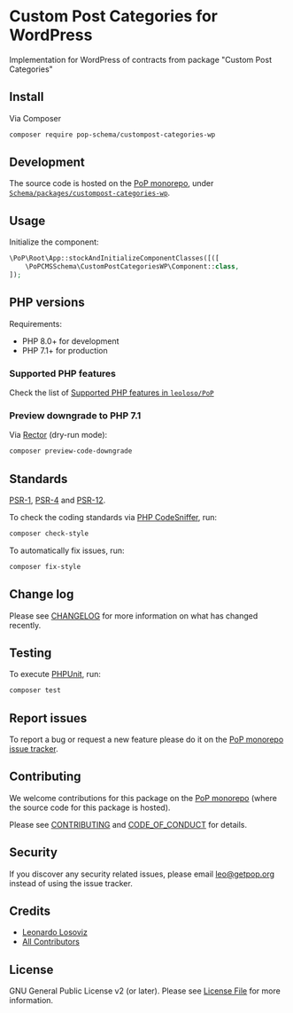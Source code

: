 # Custom Post Categories for WordPress

<!--
[![Build Status][ico-travis]][link-travis]
[![Quality Score][ico-code-quality]][link-code-quality]
[![Software License][ico-license]](LICENSE.md)
[![Latest Version on Packagist][ico-version]][link-packagist]
[![Coverage Status][ico-scrutinizer]][link-scrutinizer]
[![Total Downloads][ico-downloads]][link-downloads]
-->

Implementation for WordPress of contracts from package "Custom Post Categories"

## Install

Via Composer

``` bash
composer require pop-schema/custompost-categories-wp
```

## Development

The source code is hosted on the [PoP monorepo](https://github.com/leoloso/PoP), under [`Schema/packages/custompost-categories-wp`](https://github.com/leoloso/PoP/tree/master/layers/Schema/packages/custompost-categories-wp).

## Usage

Initialize the component:

``` php
\PoP\Root\App::stockAndInitializeComponentClasses([([
    \PoPCMSSchema\CustomPostCategoriesWP\Component::class,
]);
```

## PHP versions

Requirements:

- PHP 8.0+ for development
- PHP 7.1+ for production

### Supported PHP features

Check the list of [Supported PHP features in `leoloso/PoP`](https://github.com/leoloso/PoP/blob/master/docs/supported-php-features.md)

### Preview downgrade to PHP 7.1

Via [Rector](https://github.com/rectorphp/rector) (dry-run mode):

```bash
composer preview-code-downgrade
```

## Standards

[PSR-1](https://www.php-fig.org/psr/psr-1), [PSR-4](https://www.php-fig.org/psr/psr-4) and [PSR-12](https://www.php-fig.org/psr/psr-12).

To check the coding standards via [PHP CodeSniffer](https://github.com/squizlabs/PHP_CodeSniffer), run:

``` bash
composer check-style
```

To automatically fix issues, run:

``` bash
composer fix-style
```

## Change log

Please see [CHANGELOG](CHANGELOG.md) for more information on what has changed recently.

## Testing

To execute [PHPUnit](https://phpunit.de/), run:

``` bash
composer test
```

## Report issues

To report a bug or request a new feature please do it on the [PoP monorepo issue tracker](https://github.com/leoloso/PoP/issues).

## Contributing

We welcome contributions for this package on the [PoP monorepo](https://github.com/leoloso/PoP) (where the source code for this package is hosted).

Please see [CONTRIBUTING](CONTRIBUTING.md) and [CODE_OF_CONDUCT](CODE_OF_CONDUCT.md) for details.

## Security

If you discover any security related issues, please email leo@getpop.org instead of using the issue tracker.

## Credits

- [Leonardo Losoviz][link-author]
- [All Contributors][link-contributors]

## License

GNU General Public License v2 (or later). Please see [License File](LICENSE.md) for more information.

[ico-version]: https://img.shields.io/packagist/v/pop-schema/custompost-categories-wp.svg?style=flat-square
[ico-license]: https://img.shields.io/badge/license-GPLv2-brightgreen.svg?style=flat-square
[ico-travis]: https://img.shields.io/travis/pop-schema/custompost-categories-wp/master.svg?style=flat-square
[ico-scrutinizer]: https://img.shields.io/scrutinizer/coverage/g/pop-schema/custompost-categories-wp.svg?style=flat-square
[ico-code-quality]: https://img.shields.io/scrutinizer/g/pop-schema/custompost-categories-wp.svg?style=flat-square
[ico-downloads]: https://img.shields.io/packagist/dt/pop-schema/custompost-categories-wp.svg?style=flat-square

[link-packagist]: https://packagist.org/packages/pop-schema/custompost-categories-wp
[link-travis]: https://travis-ci.org/pop-schema/custompost-categories-wp
[link-scrutinizer]: https://scrutinizer-ci.com/g/pop-schema/custompost-categories-wp/code-structure
[link-code-quality]: https://scrutinizer-ci.com/g/pop-schema/custompost-categories-wp
[link-downloads]: https://packagist.org/packages/pop-schema/custompost-categories-wp
[link-author]: https://github.com/leoloso
[link-contributors]: ../../../../../../contributors
